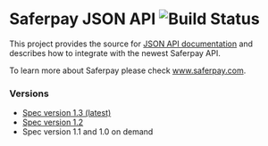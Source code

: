 # Saferpay JSON API ![Build Status](https://travis-ci.org/saferpay/sndbx.svg?branch=master "Build Status") 

This project provides the source for [JSON API documentation](http://saferpay.github.io/jsonapi) and describes how to integrate with the newest Saferpay API.

To learn more about Saferpay please check www.saferpay.com.

### Versions

* [Spec version 1.3 (latest)](http://saferpay.github.io/jsonapi)
* [Spec version 1.2](http://saferpay.github.io/jsonapi/1.2)
* Spec version 1.1 and 1.0 on demand
